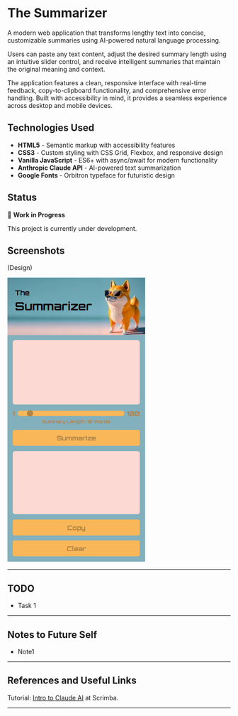 # The Summarizer

A modern web application that transforms lengthy text into concise, customizable summaries using AI-powered natural language processing. 

Users can paste any text content, adjust the desired summary length using an intuitive slider control, and receive intelligent summaries that maintain the original meaning and context.

The application features a clean, responsive interface with real-time feedback, copy-to-clipboard functionality, and comprehensive error handling. Built with accessibility in mind, it provides a seamless experience across desktop and mobile devices.

## Technologies Used

- **HTML5** - Semantic markup with accessibility features
- **CSS3** - Custom styling with CSS Grid, Flexbox, and responsive design
- **Vanilla JavaScript** - ES6+ with async/await for modern functionality
- **Anthropic Claude API** - AI-powered text summarization
- **Google Fonts** - Orbitron typeface for futuristic design

## Status

🚧 **Work in Progress** 

This project is currently under development. 



## Screenshots

(Design)

![Design Mock-Up](./src/images/mock-up-screenshot.png)
  
---

## TODO

- Task 1  

---

## Notes to Future Self

- Note1

---
## References and Useful Links

Tutorial:  [Intro to Claude AI](https://scrimba.com/claude-ai-c09gsmkso3) at Scrimba.


---
